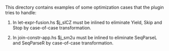 This directory contains examples of some optimization cases that the plugin
tries to handle:

1) In let-expr-fusion.hs $j_slCZ must be inlined to eliminate Yield, Skip and
   Stop by case-of-case transformation.

2) In join-constr-app.hs $j_sm2u must be inlined to eliminate SeqParseL and
   SeqParseR by case-of-case transformation.
